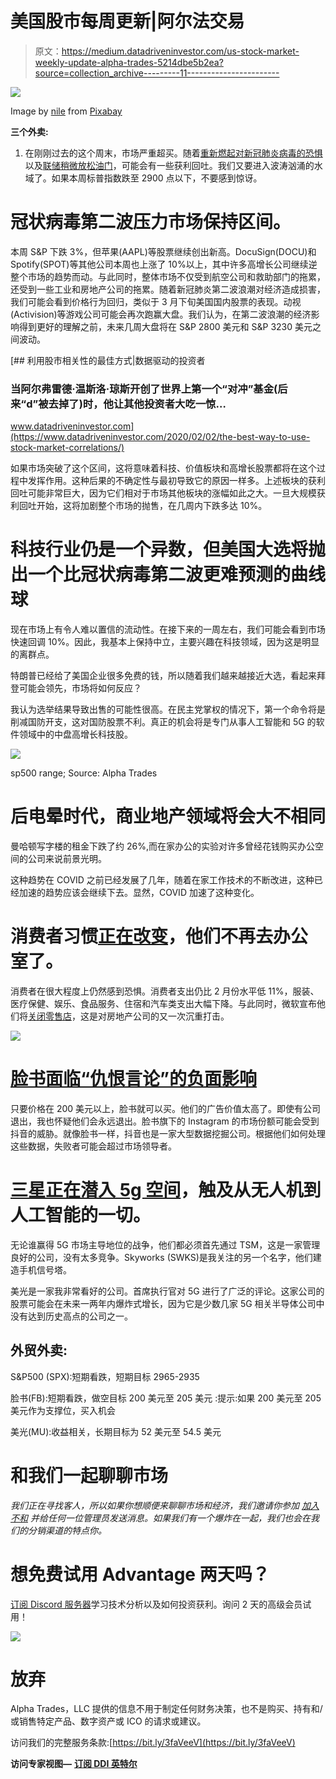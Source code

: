 # 美国股市每周更新|阿尔法交易

> 原文：<https://medium.datadriveninvestor.com/us-stock-market-weekly-update-alpha-trades-5214dbe5b2ea?source=collection_archive---------11----------------------->

![](img/0d9be848dbd169e22fab9fa0b0209fb3.png)

Image by [nile](https://pixabay.com/users/nile-598962/?utm_source=link-attribution&utm_medium=referral&utm_campaign=image&utm_content=620397) from [Pixabay](https://pixabay.com/?utm_source=link-attribution&utm_medium=referral&utm_campaign=image&utm_content=620397)

**三个外卖:**

1.  在刚刚过去的这个周末，市场严重超买。随着[重新燃起对新冠肺炎病毒的恐惧](https://www.google.com/url?q=https://www.nytimes.com/2020/06/24/world/coronavirus-updates.html&sa=D&ust=1593447698259000&usg=AFQjCNEM2C_DQerLIm-q1SvWbRuyWkw0hg)以及[联储稍微放松油门](https://www.google.com/url?q=https://www.rollcall.com/2020/06/26/states-need-money-the-fed-has-it-politics-may-be-an-obstacle/&sa=D&ust=1593447698258000&usg=AFQjCNFjQz15SsIPH0h2AgMCO94E4cOcmA)，可能会有一些获利回吐。我们又要进入波涛汹涌的水域了。如果本周标普指数跌至 2900 点以下，不要感到惊讶。

# 冠状病毒第二波压力市场保持区间。

本周 S&P 下跌 3%，但苹果(AAPL)等股票继续创出新高。DocuSign(DOCU)和 Spotify(SPOT)等其他公司本周也上涨了 10%以上，其中许多高增长公司继续逆整个市场的趋势而动。与此同时，整体市场不仅受到航空公司和救助部门的拖累，还受到一些工业和房地产公司的拖累。随着新冠肺炎第二波浪潮对经济造成损害，我们可能会看到价格行为回归，类似于 3 月下旬美国国内股票的表现。动视(Activision)等游戏公司可能会再次跑赢大盘。我们认为，在第二波浪潮的经济影响得到更好的理解之前，未来几周大盘将在 S&P 2800 美元和 S&P 3230 美元之间波动。

[](https://www.datadriveninvestor.com/2020/02/02/the-best-way-to-use-stock-market-correlations/) [## 利用股市相关性的最佳方式|数据驱动的投资者

### 当阿尔弗雷德·温斯洛·琼斯开创了世界上第一个“对冲”基金(后来“d”被去掉了)时，他让其他投资者大吃一惊…

www.datadriveninvestor.com](https://www.datadriveninvestor.com/2020/02/02/the-best-way-to-use-stock-market-correlations/) 

如果市场突破了这个区间，这将意味着科技、价值板块和高增长股票都将在这个过程中发挥作用。这种后果的不确定性与最初导致它的原因一样多。上述板块的获利回吐可能非常巨大，因为它们相对于市场其他板块的涨幅如此之大。一旦大规模获利回吐开始，这将加剧整个市场的抛售，在几周内下跌多达 10%。

# 科技行业仍是一个异数，但美国大选将抛出一个比冠状病毒第二波更难预测的曲线球

现在市场上有令人难以置信的流动性。在接下来的一周左右，我们可能会看到市场快速回调 10%。因此，我基本上保持中立，主要兴趣在科技领域，因为这是明显的离群点。

特朗普已经给了美国企业很多免费的钱，所以随着我们越来越接近大选，看起来拜登可能会领先，市场将如何反应？

我认为选举结果导致出售的可能性很高。在民主党掌权的情况下，第一个命令将是削减国防开支，这对国防股票不利。真正的机会将是专门从事人工智能和 5G 的软件领域中的中盘高增长科技股。

![](img/d9274879399883389a96f7858caa1db9.png)

sp500 range; Source: Alpha Trades

# 后电晕时代，商业地产领域将会大不相同

曼哈顿写字楼的租金下跌了约 26%,而在家办公的实验对许多曾经花钱购买办公空间的公司来说前景光明。

这种趋势在 COVID 之前已经发展了几年，随着在家工作技术的不断改进，这种已经加速的趋势应该会继续下去。显然，COVID 加速了这种变化。

# 消费者习惯[正在改变](https://www.vendingmarketwatch.com/healthy-convenience/news/21141842/85-of-americans-have-altered-their-eating-or-food-prep-habits-due-to-covid19)，他们不再去办公室了。

消费者在很大程度上仍然感到恐惧。消费者支出仍比 2 月份水平低 11%，服装、医疗保健、娱乐、食品服务、住宿和汽车类支出大幅下降。与此同时，微软宣布他们将[关闭零售店](https://news.microsoft.com/2020/06/26/microsoft-store-announces-new-approach-to-retail/)，这是对房地产公司的又一次沉重打击。

![](img/9d23e9bc853f177ece904c19b8d7af10.png)

# [脸书面临“仇恨言论”的负面影响](https://www.nytimes.com/2020/06/26/business/media/Facebook-advertising-boycott.html)

只要价格在 200 美元以上，脸书就可以买。他们的广告价值太高了。即使有公司退出，我也怀疑他们会永远退出。脸书旗下的 Instagram 的市场份额可能会受到抖音的威胁。就像脸书一样，抖音也是一家大型数据挖掘公司。根据他们如何处理这些数据，失败者可能会超过市场领导者。

# [三星正在潜入 5g 空间](https://news.samsung.com/us/samsung-telus-5g-provider-canadian-operator/)，触及从无人机到人工智能的一切。

无论谁赢得 5G 市场主导地位的战争，他们都必须首先通过 TSM，这是一家管理良好的公司，没有太多竞争。Skyworks (SWKS)是我关注的另一个名字，他们建造手机信号塔。

美光是一家我非常看好的公司。首席执行官对 5G 进行了广泛的评论。这家公司的股票可能会在未来一两年内爆炸式增长，因为它是少数几家 5G 相关半导体公司中没有达到历史高点的公司之一。

## **外贸外卖:**

S&P500 (SPX):短期看跌，短期目标 2965-2935

脸书(FB):短期看跌，做空目标 200 美元至 205 美元
:提示:如果 200 美元至 205 美元作为支撑位，买入机会

美光(MU):收益相关，长期目标为 52 美元至 54.5 美元

# 和我们一起聊聊市场

*我们正在寻找客人，所以如果你想顺便来聊聊市场和经济，我们邀请你参加* [*加入不和*](https://bit.ly/AlphaTradesDiscord) *并给任何一位管理员发送消息。如果我们有一个爆炸在一起，我们也会在我们的分销渠道的特点你。*

# 想免费试用 Advantage 两天吗？

[订阅 Discord 服务器](https://bit.ly/2KJ1oor)学习技术分析以及如何投资获利。询问 2 天的高级会员试用！

![](img/ba98ff7a95a61e2fe56fee72a3060a09.png)

# 放弃

Alpha Trades，LLC 提供的信息不用于制定任何财务决策，也不是购买、持有和/或销售特定产品、数字资产或 ICO 的请求或建议。

访问我们的完整服务条款:[https://bit.ly/3faVeeV](https://bit.ly/3faVeeV)

**访问专家视图—** [**订阅 DDI 英特尔**](https://datadriveninvestor.com/ddi-intel)